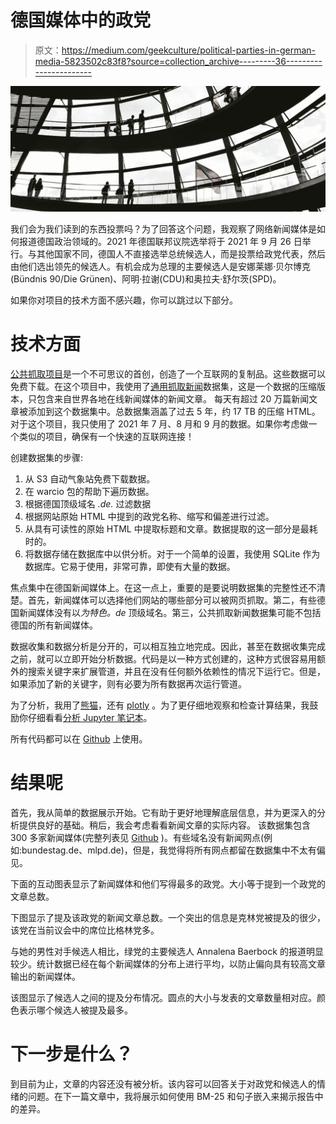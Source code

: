 # 德国媒体中的政党

> 原文：<https://medium.com/geekculture/political-parties-in-german-media-5823502c83f8?source=collection_archive---------36----------------------->

![](img/0633cb9a8e856148438382f251dc7e52.png)

我们会为我们读到的东西投票吗？为了回答这个问题，我观察了网络新闻媒体是如何报道德国政治领域的。2021 年德国联邦议院选举将于 2021 年 9 月 26 日举行。与其他国家不同，德国人不直接选举总统候选人，而是投票给政党代表，然后由他们选出领先的候选人。有机会成为总理的主要候选人是安娜莱娜·贝尔博克(Bündnis 90/Die Grünen)、阿明·拉谢(CDU)和奥拉夫·舒尔茨(SPD)。

如果你对项目的技术方面不感兴趣，你可以跳过以下部分。

# 技术方面

[公共抓取项目](https://commoncrawl.org/)是一个不可思议的首创，创造了一个互联网的复制品。这些数据可以免费下载。在这个项目中，我使用了[通用抓取新闻](https://commoncrawl.org/2016/10/news-dataset-available/)数据集，这是一个数据的压缩版本，只包含来自世界各地在线新闻媒体的新闻文章。
每天有超过 20 万篇新闻文章被添加到这个数据集中。总数据集涵盖了过去 5 年，约 17 TB 的压缩 HTML。对于这个项目，我只使用了 2021 年 7 月、8 月和 9 月的数据。如果你考虑做一个类似的项目，确保有一个快速的互联网连接！

创建数据集的步骤:

1.  从 S3 自动气象站免费下载数据。
2.  在 warcio 包的帮助下遍历数据。
3.  根据德国顶级域名 *.de.* 过滤数据
4.  根据网站原始 HTML 中提到的政党名称、缩写和偏差进行过滤。
5.  从具有可读性的原始 HTML 中提取标题和文章。数据提取的这一部分是最耗时的。
6.  将数据存储在数据库中以供分析。对于一个简单的设置，我使用 SQLite 作为数据库。它易于使用，非常可靠，即使有大量的数据。

焦点集中在德国新闻媒体上。在这一点上，重要的是要说明数据集的完整性还不清楚。首先，新闻媒体可以选择他们网站的哪些部分可以被网页抓取。第二，有些德国新闻媒体没有以*为特色。de* 顶级域名。第三，公共抓取新闻数据集可能不包括德国的所有新闻媒体。

数据收集和数据分析是分开的，可以相互独立地完成。因此，甚至在数据收集完成之前，就可以立即开始分析数据。代码是以一种方式创建的，这种方式很容易用额外的搜索关键字来扩展管道，并且在没有任何额外依赖性的情况下运行它。但是，如果添加了新的关键字，则有必要为所有数据再次运行管道。

为了分析，我用了[熊猫](https://pandas.pydata.org/)，还有 [plotly](https://plotly.com/) 。为了更仔细地观察和检查计算结果，我鼓励你仔细看看[分析 Jupyter 笔记本](https://github.com/Thimm/PolitcalNewsAnalysis/blob/main/Analysis.ipynb)。

所有代码都可以在 [Github](https://github.com/Thimm/PolitcalNewsAnalysis) 上使用。

# 结果呢

首先，我从简单的数据展示开始。它有助于更好地理解底层信息，并为更深入的分析提供良好的基础。稍后，我会考虑看看新闻文章的实际内容。
该数据集包含 300 多家新闻媒体(完整列表见 [Github](https://github.com/Thimm/PolitcalNewsAnalysis) )。有些域名没有新闻网点(例如:bundestag.de、mlpd.de)，但是，我觉得将所有网点都留在数据集中不太有偏见。

下面的互动图表显示了新闻媒体和他们写得最多的政党。大小等于提到一个政党的文章总数。

下图显示了提及该政党的新闻文章总数。一个突出的信息是克林党被提及的很少，该党在当前议会中的席位比格林党多。

与她的男性对手候选人相比，绿党的主要候选人 Annalena Baerbock 的报道明显较少。统计数据已经在每个新闻媒体的分布上进行平均，以防止偏向具有较高文章输出的新闻媒体。

该图显示了候选人之间的提及分布情况。圆点的大小与发表的文章数量相对应。颜色表示哪个候选人被提及最多。

# 下一步是什么？

到目前为止，文章的内容还没有被分析。该内容可以回答关于对政党和候选人的情绪的问题。在下一篇文章中，我将展示如何使用 BM-25 和句子嵌入来揭示报告中的差异。